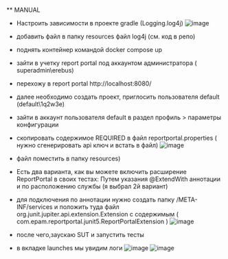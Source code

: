 ** MANUAL
* Настроить зависимости в проекте gradle (Logging.log4j)
![image](https://github.com/user-attachments/assets/eea53a8e-8524-4e73-95b4-112298398af5)
* добавить файл в папку resources файл log4j (см. код в репо)
* поднять контейнер командой docker compose up
* зайти в учетку report portal под аккаунтом администратора ( superadmin\erebus)
* перехожу в report portal http://localhost:8080/
* далее необходимо создать проект, приглосить пользователя default (default\1q2w3e)
* зайти в аккаунт пользователя default в раздел профиль > параметры конфигурации
* скопировать содержимое REQUIRED в файл reportportal.properties ( нужно сгенерировать api ключ и встать в файл)
  ![image](https://github.com/user-attachments/assets/3d348737-1e73-40ab-b45b-b7d5664c6658)

* файл поместить в папку resources)
* Есть два варианта, как вы можете включить расширение ReportPortal в своих тестах: Путем указания @ExtendWith аннотации и по расположению службы (я выбрал 2й вариант)
* для подключения по аннотации нужно создать папку /META-INF/services и положить туда файл org.junit.jupiter.api.extension.Extension с содержимым ( com.epam.reportportal.junit5.ReportPortalExtension )
![image](https://github.com/user-attachments/assets/efd3fdd8-fd68-4ab7-8129-010b88b6014d)
* после чего,заускаю SUT и запустить тесты 
* в вкладке launches мы увидим логи
  ![image](https://github.com/user-attachments/assets/b056eb62-b2f2-4bcd-992d-ef6caf5932f3)
  ![image](https://github.com/user-attachments/assets/5ebcbe07-881a-48e5-8016-0288683d18c0)


